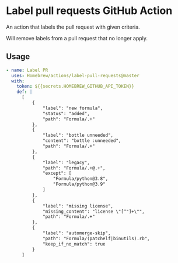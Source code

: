 # Label pull requests GitHub Action

An action that labels the pull request with given criteria.

Will remove labels from a pull request that no longer apply.

## Usage

```yaml
- name: Label PR
  uses: Homebrew/actions/label-pull-requests@master
  with:
    token: ${{secrets.HOMEBREW_GITHUB_API_TOKEN}}
    def: |
      [
          {
              "label": "new formula",
              "status": "added",
              "path": "Formula/.+"
          },
          {
              "label": "bottle unneeded",
              "content": "bottle :unneeded",
              "path": "Formula/.+"
          },
          {
              "label": "legacy",
              "path": "Formula/.+@.+",
              "except": [
                  "Formula/python@3.8",
                  "Formula/python@3.9"
              ]
          },
          {
              "label": "missing license",
              "missing_content": "license \"[^"]+\"",
              "path": "Formula/.+"
          },
          {
              "label": "automerge-skip",
              "path": "Formula/(patchelf|binutils).rb",
              "keep_if_no_match": true
          }
      ]
```
